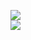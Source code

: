[![](https://img.shields.io/badge/Made%20With-Github%20Spray-lightgrey.svg?style=for-the-badge&logo=github)](https://github.com/Annihil/github-spray#30953)  
[![](https://i.imgur.com/2DrTn0Z.gif)](https://github.com/Annihil/github-spray)